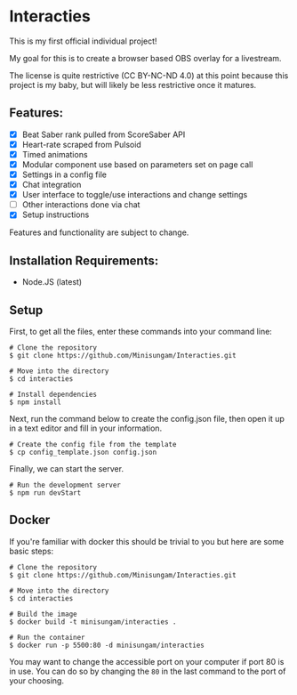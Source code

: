 # Interacties

This is my first official individual project!

My goal for this is to create a browser based OBS overlay for a livestream.

The license is quite restrictive \(CC BY-NC-ND 4.0\) at this point because this project is my baby, but will likely be less restrictive once it matures.

## Features:
- [x] Beat Saber rank pulled from ScoreSaber API
- [x] Heart-rate scraped from Pulsoid
- [x] Timed animations
- [x] Modular component use based on parameters set on page call
- [x] Settings in a config file
- [X] Chat integration
- [X] User interface to toggle/use interactions and change settings
- [ ] Other interactions done via chat
- [X] Setup instructions

Features and functionality are subject to change.

## Installation Requirements:

- Node.JS (latest)

## Setup
First, to get all the files, enter these commands into your command line:
```
# Clone the repository
$ git clone https://github.com/Minisungam/Interacties.git

# Move into the directory
$ cd interacties

# Install dependencies
$ npm install
```
Next, run the command below to create the config.json file, then open it up in a text editor and fill in your information.
```
# Create the config file from the template
$ cp config_template.json config.json
```
Finally, we can start the server.
```
# Run the development server
$ npm run devStart
```

## Docker

If you're familiar with docker this should be trivial to you but here are some basic steps:
```
# Clone the repository
$ git clone https://github.com/Minisungam/Interacties.git

# Move into the directory
$ cd interacties

# Build the image
$ docker build -t minisungam/interacties .

# Run the container
$ docker run -p 5500:80 -d minisungam/interacties
```
You may want to change the accessible port on your computer if port 80 is in use. You can do so by changing the `80` in the last command to the port of your choosing.